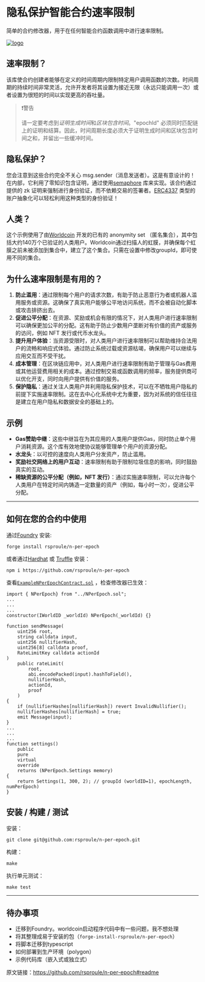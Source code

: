 # 隐私保护智能合约速率限制

简单的合约修改器，用于在任何智能合约函数调用中进行速率限制。

[![logo](https://img.learnblockchain.cn/attachments/2023/06/ayNQjZkw648ad4be9f655.jpg)](https://github.com/rsproule/n-per-epoch/blob/main/assets/logo-n-per-epoch-hr.jpg)

## 速率限制？

该库使合约创建者能够在定义的时间周期内限制特定用户调用函数的次数。时间周期的持续时间非常灵活，允许开发者将其设置为接近无限（永远只能调用一次）或者设置为很短的时间以实现更高的吞吐量。

> ❗️警告
>
> 请一定要考虑到*证明生成时间*和*区块包含时间*。"epochId" 必须同时匹配链上的证明和结算。因此，时间周期长度必须大于证明生成时间和区块包含时间之和，并留出一些缓冲时间。

## 隐私保护？

您会注意到这些合约完全不关心 msg.sender（消息发送者）。这是有意设计的！在内部，它利用了零知识包含证明，通过使用[semaphore](https://semaphore.appliedzkp.org/) 库来实现。该合约通过提供的 zk 证明来强制进行身份验证，而不依赖交易的签署者。[ERC4337](https://eips.ethereum.org/EIPS/eip-4337/) 类型的账户抽象化可以轻松利用这种类型的身份验证！

## 人类？

这个示例使用了由[Worldcoin](https://docs.worldcoin.org/) 开发的已有的 anonymity set （匿名集合），其中包括大约140万个已验证的人类用户。Worldcoin通过扫描人的虹膜，并确保每个虹膜之前未被添加到集合中，建立了这个集合。只需在设置中修改groupId，即可使用不同的集合。

## 为什么速率限制是有用的？

1. **防止滥用**：通过限制每个用户的请求次数，有助于防止恶意行为者或机器人滥用服务或资源。这确保了真实用户能够公平地访问系统，而不会被自动化脚本或攻击排挤出去。
2. **促进公平分配**：在资源、奖励或机会有限的情况下，对人类用户进行速率限制可以确保更加公平的分配。这有助于防止少数用户垄断对有价值的资产或服务的访问，例如 NFT 发行或代币水龙头。
3. **提升用户体验**：当资源受限时，对人类用户进行速率限制可以帮助维持合法用户的流畅和响应式体验。通过防止系统过载或资源枯竭，确保用户可以继续与应用交互而不受干扰。
4. **成本管理**：在区块链应用中，对人类用户进行速率限制有助于管理与Gas费用或其他运营费用相关的成本。通过控制交易或函数调用的频率，服务提供商可以优化开支，同时向用户提供有价值的服务。
5. **保护隐私**：通过关注人类用户并利用隐私保护技术，可以在不牺牲用户隐私的前提下实施速率限制。这在去中心化系统中尤为重要，因为对系统的信任往往是建立在用户隐私和数据安全的基础上的。

## 示例

- **Gas赞助中继**：这些中继旨在为其应用的人类用户提供Gas，同时防止单个用户消耗资源。这个库有效地使协议能够管理单个用户的资源分配。
- **水龙头**：以可控的速度向人类用户分发资产，防止滥用。
- **奖励社交网络上的用户互动**：速率限制有助于限制垃圾信息的影响，同时鼓励真实的互动。
- **稀缺资源的公平分配（例如，NFT 发行）**：通过实施速率限制，可以允许每个人类用户在特定时间内铸造一定数量的资产（例如，每小时一次），促进公平分配。

------

## 如何在您的合约中使用

通过[Foundry](https://github.com/foundry-rs/foundry) 安装:

```
forge install rsproule/n-per-epoch
```

或者通过[Hardhat](https://github.com/nomiclabs/hardhat) 或 [Truffle](https://github.com/trufflesuite/truffle) 安装：

```
npm i https://github.com/rsproule/n-per-epoch
```

查看[`ExampleNPerEpochContract.sol`](https://github.com/rsproule/n-per-epoch/blob/main/src/test/ExampleNPerEpochContract.sol) ，检查修改器已生效：

```
import { NPerEpoch} from "../NPerEpoch.sol";
...
...
...
constructor(IWorldID _worldId) NPerEpoch(_worldId) {}

function sendMessage(
    uint256 root,
    string calldata input,
    uint256 nullifierHash,
    uint256[8] calldata proof,
    RateLimitKey calldata actionId
)
    public rateLimit(
        root, 
        abi.encodePacked(input).hashToField(), 
        nullifierHash, 
        actionId, 
        proof
    )
{
    if (nullifierHashes[nullifierHash]) revert InvalidNullifier();
    nullifierHashes[nullifierHash] = true;
    emit Message(input);
}
...
...
...
function settings()
    public
    pure
    virtual
    override
    returns (NPerEpoch.Settings memory)
{
    return Settings(1, 300, 2); // groupId (worldID=1), epochLength, numPerEpoch)
}
```

## 安装 / 构建 / 测试

安装：

```
git clone git@github.com:rsproule/n-per-epoch.git
```

构建：

```
make 
```

执行单元测试：

```
make test
```

------

## 待办事项

-  迁移到Foundry。worldcoin启动程序代码中有一些问题，我不想处理
-  将其整理成易于安装的包（`forge-install-rsproule/n-per-epoch`）
-  将脚本迁移到typescript
-  如何部署到生产环境（polygon）
-  示例代码库（嵌入式或独立式）



原文链接：https://github.com/rsproule/n-per-epoch#readme

